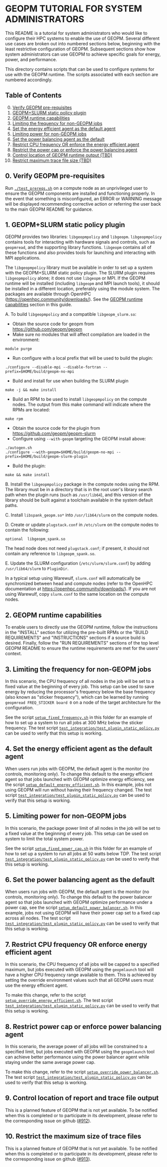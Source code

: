 GEOPM TUTORIAL FOR SYSTEM ADMINISTRATORS
========================================
This README is a tutorial for system administrators who would like to configure
their HPC systems to enable the use of GEOPM. Several different use cases are
broken out into numbered sections below, beginning with the least restrictive
configuration of GEOPM. Subsequent sections show how system administrators can
use GEOPM to achieve specific goals for energy, power, and performance.

This directory contains scripts that can be used to configure systems for use
with the GEOPM runtime. The scripts associated with each section are numbered
accordingly.

Table of Contents
-----------------
0. [Verify GEOPM pre-requisites](#0-verify-geopm-pre-requisites)
1. [GEOPM+SLURM static policy plugin](#1-geopmslurm-static-policy-plugin)
2. [GEOPM runtime capabilities](#2-geopm-runtime-capabilities)
3. [Limiting the frequency for non-GEOPM jobs](#3-limiting-the-frequency-for-non-geopm-jobs)
4. [Set the energy efficient agent as the default agent](#4-set-the-energy-efficient-agent-as-the-default-agent)
5. [Limiting power for non-GEOPM jobs](#5-limiting-power-for-non-geopm-jobs)
6. [Set the power balancing agent as the default](#6-set-the-power-balancing-agent-as-the-default)
7. [Restrict CPU frequency OR enforce the energy efficient agent](#7-restrict-cpu-frequency-or-enforce-energy-efficient-agent)
8. [Restrict the power cap or enforce the power balancing agent](#8-restrict-power-cap-or-enforce-power-balancing-agent)
9. [Control location of GEOPM runtime output (TBD)](#9-control-location-of-report-and-trace-file-output)
10. [Restrict maximum trace file size (TBD)](#10-restrict-the-maximum-size-of-trace-files)

## 0. Verify GEOPM pre-requisites
Run [`./test_prereqs.sh`](./test_prereqs.sh) on a compute node as an
unprivileged user to ensure the GEOPM components are installed and functioning
properly. In the event that something is misconfigured, an ERROR or WARNING
message will be displayed recommending corrective action or referring the user
back to the main GEOPM README for guidance.

## 1. GEOPM+SLURM static policy plugin
GEOPM provides two libraries: `libgeopmpolicy` and `libgeopm`. `libgeopmpolicy`
contains tools for interacting with hardware signals and controls, such as
`geopmread`, and the supporting library functions. `libgeopm` contains all of
these functions and also provides tools for launching and interacting with MPI
applications.

The `libgeopmpolicy` library must be available in order to set up a system with
the GEOPM+SLURM static policy plugin. The SLURM plugin requires
`libgeopmpolicy` alone; it does not use `libgeopm` or MPI. If the GEOPM runtime
will be installed (including `libgeopm` and MPI launch tools), it should be
installed in a different location, preferably using the module system. The
packages are available through OpenHPC
(<https://openhpc.community/downloads/>). See the [GEOPM runtime
capabilities](#2-geopm-runtime-capabilities) section in this guide.

A.  To build `libgeopmpolicy` and a compatible `libgeopm_slurm.so`:
* Obtain the source code for geopm from <https://github.com/geopm/geopm>
* Make sure no modules that will affect compilation are loaded in the
  environment:
```
module purge
```
* Run configure with a local prefix that will be used to build the plugin:
```
./configure --disable-mpi --disable-fortran --prefix=$HOME/build/geopm-no-mpi
```
* Build and install for use when building the SLURM plugin
```
make -j && make install
```
* Build an RPM to be used to install `libgeopmpolicy` on the compute nodes.
  The output from this make command will indicate where the RPMs are located:
```
make rpm
```
* Obtain the source code for the plugin from <https://github.com/geopm/geopm-slurm>
* Configure using `--with-geopm` targeting the GEOPM install above:
```
./autogen.sh
./configure --with-geopm=$HOME/build/geopm-no-mpi --prefix=$HOME/build/geopm-slurm-plugin
```
* Build the plugin:
```
make && make install
```
B.  Install the `libgeopmpolicy` package in the compute nodes using the RPM.
The library must be in a directory that is in the root user's library search
path when the plugin runs (such as `/usr/lib64`), and this version of the
library should be built against a toolchain available in the system default
paths.

C.  Install `libspank_geopm.so*` into `/usr/lib64/slurm` on the compute nodes.

D.  Create or update `plugstack.conf` in `/etc/slurm` on the compute nodes
to contain the following:
```
optional  libgeopm_spank.so
```
The head node does not need `plugstack.conf`; if present, it should not
contain any reference to `libgeopm_spank.so`.

E.  Update the SLURM configuration (`/etc/slurm/slurm.conf`) by adding
`/usr/lib64/slurm` to `PluginDir`.

In a typical setup using Warewulf, `slurm.conf` will automatically be
synchronized between head and compute nodes (refer to the OpenHPC documentation
at <https://openhpc.community/downloads/>). If you are not using Warewulf, copy
`slurm.conf` to the same location on the compute nodes.

## 2. GEOPM runtime capabilities
To enable users to directly use the GEOPM runtime, follow the instructions in
the "INSTALL" section for utilizing the pre-built RPMs or the "BUILD
REQUIREMENTS" and "INSTRUCTIONS" sections if a source build is desired.
Finally, follow the "RUN REQUIREMENTS" sections of the top level GEOPM README
to ensure the runtime requirements are met for the users' context.

## 3. Limiting the frequency for non-GEOPM jobs
In this scenario, the CPU frequency of all nodes in the job will be set
to a fixed value at the beginning of every job. This setup can be used
to save energy by reducing the processor's frequency below the
base frequency (also known as "sticker frequency"), which
can be learned by running `geopmread FREQ_STICKER board 0` on a node
of the target architecture for the configuration.

See the script [`setup_fixed_frequency.sh`](setup_fixed_frequency.sh) in this
folder for an example of how to set up a system to run all jobs at 300 MHz
below the sticker frequency. The test script
[`test_integration/test_plugin_static_policy.py`](../../test_integration/test_plugin_static_policy.py)
can be used to verify that this setup is working.

## 4. Set the energy efficient agent as the default agent
When users run jobs with GEOPM, the default agent is the monitor (no controls,
monitoring only). To change this default to the energy efficient agent so that
jobs launched with GEOPM optimize energy efficiency, see the script
[`setup_default_energy_efficient.sh`](setup_default_energy_efficient.sh). In
this example, jobs not using GEOPM will run without having their frequency
changed. The test script
[`test_integration/test_plugin_static_policy.py`](../../test_integration/test_plugin_static_policy.py)
can be used to verify that this setup is working.

## 5. Limiting power for non-GEOPM jobs
In this scenario, the package power limit of all nodes in the job will be set
to a fixed value at the beginning of every job. This setup can be used on
system to limit the total system power.

See the script [`setup_fixed_power_cap.sh`](setup_fixed_power_cap.sh) in this
folder for an example of how to set up a system to run all jobs at 50 watts
below TDP. The test script
[`test_integration/test_plugin_static_policy.py`](../../test_integration/test_plugin_static_policy.py)
can be used to verify that this setup is working.

## 6. Set the power balancing agent as the default
When users run jobs with GEOPM, the default agent is the monitor (no controls,
monitoring only). To change this default to the power balancer agent so that
jobs launched with GEOPM optimize performance under a power cap, see the script
[`setup_default_power_balancer.sh`](setup_default_power_balancer.sh). In this
example, jobs not using GEOPM will have their power cap set to a fixed cap
across all nodes. The test script
[`test_integration/test_plugin_static_policy.py`](../../test_integration/test_plugin_static_policy.py)
can be used to verify that this setup is working.

## 7. Restrict CPU frequency OR enforce energy efficient agent
In this scenario, the CPU frequency of all jobs will be capped to a specified
maximum, but jobs executed with GEOPM using the `geopmlaunch` tool will have a
higher CPU frequency range available to them. This is achieved by setting the
override environment values such that all GEOPM users must use the energy
efficient agent.

To make this change, refer to the script
[`setup_override_energy_efficient.sh`](setup_override_energy_efficient.sh).
The test script
[`test_integration/test_plugin_static_policy.py`](../../test_integration/test_plugin_static_policy.py)
can be used to verify that this setup is working.

## 8. Restrict power cap or enforce power balancing agent
In this scenario, the average power of all jobs will be constrained to a
specified limit, but jobs executed with GEOPM using the `geopmlaunch` tool can
achieve better performance using the power balancer agent while staying under
the same average power cap.

To make this change, refer to the script
[`setup_override_power_balancer.sh`](setup_override_power_balancer.sh).  The
test script
[`test_integration/test_plugin_static_policy.py`](../../test_integration/test_plugin_static_policy.py)
can be used to verify that this setup is working.

## 9. Control location of report and trace file output
This is a planned feature of GEOPM that is not yet available. To be notified
when this is completed or to participate in its development, please refer to
the corresponding issue on github ([#912](https://github.com/geopm/geopm/issues/912)).

## 10. Restrict the maximum size of trace files
This is a planned feature of GEOPM that is not yet available. To be notified
when this is completed or to participate in its development, please refer to
the corresponding issue on github ([#913](https://github.com/geopm/geopm/issues/913)).

